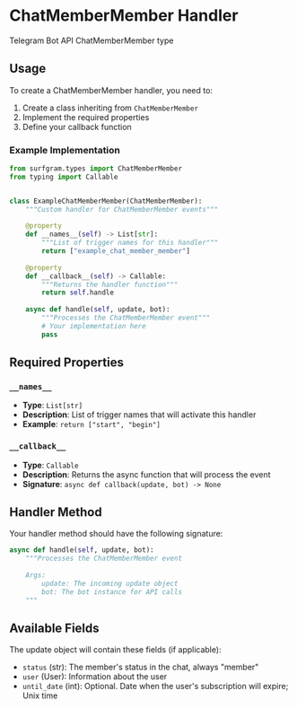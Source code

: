 # ChatMemberMember Handler

Telegram Bot API ChatMemberMember type

## Usage

To create a ChatMemberMember handler, you need to:

1. Create a class inheriting from `ChatMemberMember`
2. Implement the required properties
3. Define your callback function

### Example Implementation

```python
from surfgram.types import ChatMemberMember
from typing import Callable


class ExampleChatMemberMember(ChatMemberMember):
    """Custom handler for ChatMemberMember events"""
    
    @property
    def __names__(self) -> List[str]:
        """List of trigger names for this handler"""
        return ["example_chat_member_member"]
    
    @property
    def __callback__(self) -> Callable:
        """Returns the handler function"""
        return self.handle
    
    async def handle(self, update, bot):
        """Processes the ChatMemberMember event"""
        # Your implementation here
        pass
```

## Required Properties

### `__names__`
- **Type**: `List[str]`
- **Description**: List of trigger names that will activate this handler
- **Example**: `return ["start", "begin"]`

### `__callback__`
- **Type**: `Callable`
- **Description**: Returns the async function that will process the event
- **Signature**: `async def callback(update, bot) -> None`

## Handler Method

Your handler method should have the following signature:

```python
async def handle(self, update, bot):
    """Processes the ChatMemberMember event
    
    Args:
        update: The incoming update object
        bot: The bot instance for API calls
    """
```

## Available Fields

The update object will contain these fields (if applicable):

- `status` (str): The member's status in the chat, always "member"
- `user` (User): Information about the user
- `until_date` (int): Optional. Date when the user's subscription will expire; Unix time
